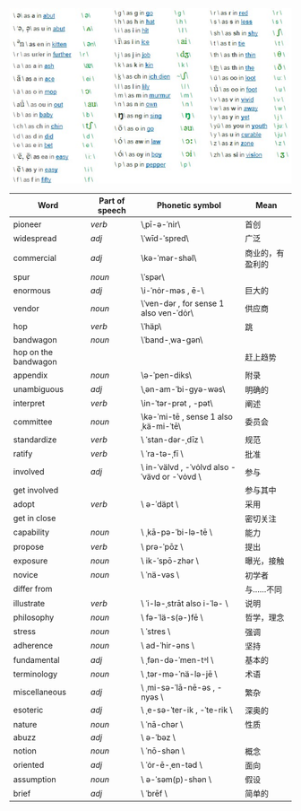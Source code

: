 ![韦氏英标](https://raw.githubusercontent.com/FG716/MyNotes/master/notes/images/68vflz7wqxtotj4i.jpg)

| Word | Part of speech | Phonetic symbol | Mean |
|-|-|-|-|
| pioneer | *verb* | \ˌpī-ə-ˈnir\ | 首创 |
| widespread | *adj* | \ˈwīd-ˈspred\ | 广泛 |
| commercial | *adj* | \kə-ˈmər-shəl\ | 商业的，有盈利的 |
| spur | *noun* |  \ˈspər\ |  |
| enormous | *adj* | \i-ˈnȯr-məs , ē-\ | 巨大的 |
| vendor | *noun* | \ˈven-dər , for sense 1 also ven-ˈdȯr\ | 供应商 |
| hop | *verb* | \ˈhäp\ | 跳 |
| bandwagon | *noun* | \ˈband-ˌwa-gən\ |  |
| hop on the bandwagon |  |  | 赶上趋势 |
| appendix | *noun* | \ə-ˈpen-diks\ | 附录 |
| unambiguous | *adj* | \ˌən-am-ˈbi-gyə-wəs\ | 明确的 |
| interpret | *verb* | \in-ˈtər-prət , -pət\ | 阐述 |
| committee | *noun* | \kə-ˈmi-tē , sense 1 also ˌkä-mi-ˈtē\ | 委员会 |
| standardize | *verb* | \ ˈstan-dər-ˌdīz \ | 规范 |
| ratify | *verb* | \ ˈra-tə-ˌfī \ | 批准 |
| involved | *adj* | \ in-ˈvälvd , -ˈvȯlvd also -ˈvävd or -ˈvȯvd \ | 参与 |
| get involved |  |  | 参与其中 |
| adopt | *verb* | \ ə-ˈdäpt \ | 采用 |
| get in close |  |  | 密切关注 |
| capability | *noun* | \ ˌkā-pə-ˈbi-lə-tē \ | 能力 |
| propose | *verb* | \ prə-ˈpōz \ | 提出 |
| exposure | *noun* | \ ik-ˈspō-zhər \ | 曝光，接触 |
| novice | *noun* | \ ˈnä-vəs \ | 初学者 |
| differ from |  |  | 与……不同 |
| illustrate | *verb* |  \ ˈi-lə-ˌstrāt also i-ˈlə- \ | 说明 |
| philosophy | *noun* |  \ fə-ˈlä-s(ə-)fē \ | 哲学，理念 |
| stress | *noun* | \ ˈstres \ | 强调 |
| adherence | *noun* |  \ ad-ˈhir-əns \ | 坚持 |
| fundamental | *adj* | \ ˌfən-də-ˈmen-tᵊl \ | 基本的 |
| terminology | *noun* | \ ˌtər-mə-ˈnä-lə-jē \ | 术语 |
| miscellaneous | *adj* | \ ˌmi-sə-ˈlā-nē-əs , -nyəs \ | 繁杂 |
| esoteric | *adj* | \ ˌe-sə-ˈter-ik , -ˈte-rik \ | 深奥的 |
| nature | *noun* | \ ˈnā-chər \ | 性质 |
| abuzz | *adj* | \ ə-ˈbəz \ |  |
| notion | *noun* | \ ˈnō-shən \ | 概念 |
| oriented | *adj* |  \ ˈȯr-ē-ˌen-təd \ | 面向 |
| assumption | *noun* | \ ə-ˈsəm(p)-shən \ | 假设 |
| brief | *adj* | \ ˈbrēf \ | 简单的 |
